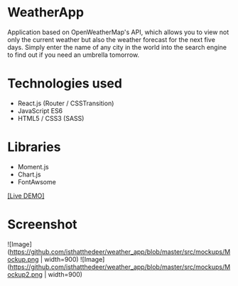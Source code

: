 # WeatherApp
Application based on OpenWeatherMap's API, which allows you to view not only the current weather but also the weather forecast for the next five days. Simply enter the name of any city in the world into the search engine to find out if you need an umbrella tomorrow.

# Technologies used

* React.js (Router / CSSTransition)
* JavaScript ES6
* HTML5 / CSS3 (SASS)

# Libraries

* Moment.js
* Chart.js
* FontAwsome


[[Live DEMO]](https://isthatthedeer.github.io/weather_app/)
 
# Screenshot

![Image](https://github.com/isthatthedeer/weather_app/blob/master/src/mockups/Mockup.png | width=900)
![Image](https://github.com/isthatthedeer/weather_app/blob/master/src/mockups/Mockup2.png | width=900)

